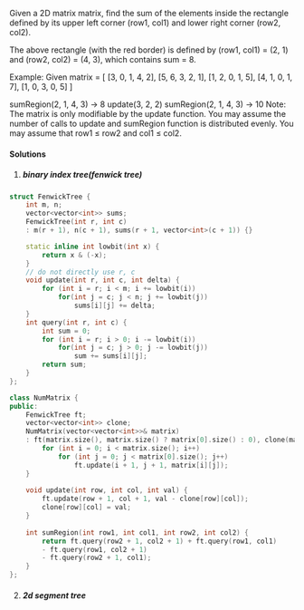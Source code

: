 Given a 2D matrix matrix, find the sum of the elements inside the rectangle defined by its upper left corner (row1, col1) and lower right corner (row2, col2).


The above rectangle (with the red border) is defined by (row1, col1) = (2, 1) and (row2, col2) = (4, 3), which contains sum = 8.

Example:
Given matrix = [
  [3, 0, 1, 4, 2],
  [5, 6, 3, 2, 1],
  [1, 2, 0, 1, 5],
  [4, 1, 0, 1, 7],
  [1, 0, 3, 0, 5]
]

sumRegion(2, 1, 4, 3) -> 8
update(3, 2, 2)
sumRegion(2, 1, 4, 3) -> 10
Note:
The matrix is only modifiable by the update function.
You may assume the number of calls to update and sumRegion function is distributed evenly.
You may assume that row1 ≤ row2 and col1 ≤ col2.


#### Solutions

1. ##### binary index tree(fenwick tree)

```cpp
struct FenwickTree {
    int m, n;
    vector<vector<int>> sums;
    FenwickTree(int r, int c) 
    : m(r + 1), n(c + 1), sums(r + 1, vector<int>(c + 1)) {}

    static inline int lowbit(int x) {
        return x & (-x);
    }
    // do not directly use r, c
    void update(int r, int c, int delta) {
        for (int i = r; i < m; i += lowbit(i))
            for(int j = c; j < n; j += lowbit(j))
                sums[i][j] += delta;
    }
    int query(int r, int c) {
        int sum = 0;
        for (int i = r; i > 0; i -= lowbit(i))
            for(int j = c; j > 0; j -= lowbit(j))
                sum += sums[i][j];
        return sum;
    }
};

class NumMatrix {
public:
    FenwickTree ft;
    vector<vector<int>> clone;
    NumMatrix(vector<vector<int>>& matrix) 
    : ft(matrix.size(), matrix.size() ? matrix[0].size() : 0), clone(matrix) {
        for (int i = 0; i < matrix.size(); i++)
            for (int j = 0; j < matrix[0].size(); j++)
                ft.update(i + 1, j + 1, matrix[i][j]);
    }
    
    void update(int row, int col, int val) {
        ft.update(row + 1, col + 1, val - clone[row][col]);
        clone[row][col] = val;
    }
    
    int sumRegion(int row1, int col1, int row2, int col2) {
        return ft.query(row2 + 1, col2 + 1) + ft.query(row1, col1) 
        - ft.query(row1, col2 + 1) 
        - ft.query(row2 + 1, col1);
    }
};
```



2. ##### 2d segment tree